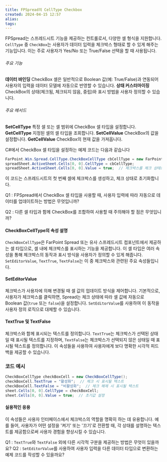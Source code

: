 ```yaml
---
title: FPSpread의 CellType Checkbox
created: 2024-04-15 12:57
alias:
tags:
---
```

FPSpread는 스프레드시트 기능을 제공하는 컨트롤로서, 
다양한 셀 형식을 지원합니다. 
`CellType` 중 `CheckBox`는 
사용자가 데이터 입력을 
체크박스 형태로 할 수 있게 해주는 기능입니다. 
이는 주로 사용자가 Yes/No 또는 True/False 선택을 할 때 사용됩니다.
###### 주요 기능
**데이터 바인딩**
CheckBox 셀은 일반적으로 Boolean 값(예: True/False)과 연동되어 
사용자의 입력을 데이터 모델에 자동으로 반영할 수 있습니다.
**상태 커스터마이징**
CheckBox의 상태(체크됨, 체크되지 않음, 중립)와 
표시 방법을 사용자 정의할 수 있습니다.

###### 주요 메서드
**SetCellType**
특정 셀 또는 셀 범위에 CheckBox 셀 타입을 설정합니다.
**GetCellType**
지정된 셀의 셀 타입을 조회합니다.
**SetCellValue**
CheckBox의 값을 설정합니다.
**GetCellValue**
CheckBox의 현재 값을 가져옵니다.

C#에서 CheckBox 셀 타입을 설정하는 예제 코드는 다음과 같습니다

```csharp
FarPoint.Win.Spread.CellType.CheckBoxCellType cbCellType = new FarPoint.Win.Spread.CellType.CheckBoxCellType();
spreadSheet.ActiveSheet.Cells[0, 0].CellType = cbCellType;
spreadSheet.ActiveSheet.Cells[0, 0].Value = true;  // 체크박스를 체크 상태로 설정
```

이 코드는 스프레드시트의 첫 번째 셀에 체크박스를 생성하고, 체크 상태로 초기화합니다.

Q1 : FPSpread에서 CheckBox 셀 타입을 사용할 때, 사용자 입력에 따라 자동으로 데이터를 업데이트하는 방법은 무엇입니까?

Q2 : 다른 셀 타입과 함께 CheckBox를 조합하여 사용할 때 주의해야 할 점은 무엇입니까?



#### CheckBoxCellType의 속성 설명
`CheckBoxCellType`은 
FarPoint Spread 또는 유사 스프레드시트 컴포넌트에서 제공하는 
셀 타입으로, 
셀 내에 체크박스를 표시하는 기능을 제공합니다. 
이 셀 타입은 여러 속성을 통해 
체크박스의 동작과 표시 방식을 사용자가 정의할 수 있게 해줍니다. 
`SetEditorValue`, `TextTrue`, `TextFalse`는 이 중 체크박스와 관련된 주요 속성들입니다.

#### SetEditorValue
체크박스가 사용자에 의해 변경될 때 
셀 값의 업데이트 방식을 제어합니다. 
기본적으로, 사용자가 체크박스를 클릭하면, 
Spread는 체크 상태에 따라 셀 값에 자동으로 Boolean 값(`true` 또는 `false`)을 설정합니다. 
`SetEditorValue`를 사용하여 이 동작을 
사용자 정의 로직으로 대체할 수 있습니다.

#### TextTrue 및 TextFalse
체크박스와 함께 표시되는 텍스트를 정의합니다. 
`TextTrue`는 체크박스가 선택된 상태일 때 표시될 텍스트를 지정하며, 
`TextFalse`는 체크박스가 선택되지 않은 상태일 때 표시될 텍스트를 정의합니다. 
이 속성들을 사용하여 사용자에게 보다 명확한 시각적 피드백을 제공할 수 있습니다.

### 코드 예시
```csharp
CheckBoxCellType checkBoxCell = new CheckBoxCellType();
checkBoxCell.TextTrue = "활성화";  // 체크 시 표시될 텍스트
checkBoxCell.TextFalse = "비활성화";  // 체크 해제 시 표시될 텍스트
sheet.Cells[0, 0].CellType = checkBoxCell;
sheet.Cells[0, 0].Value = true;  // 초기값 설정
```

#### 실용적인 응용
이 속성들은 사용자 인터페이스에서 체크박스의 역할을 명확히 하는 데 유용합니다. 
예를 들어, 사용자가 어떤 설정을 '켜기' 또는 '끄기'로 전환할 때, 
각 상태를 설명하는 텍스트를 제공함으로써 
사용자 경험을 향상시킬 수 있습니다.

Q1 : `TextTrue`와 `TextFalse` 외에 다른 시각적 구분을 제공하는 방법은 무엇이 있을까요?
Q2 : `SetEditorValue`를 사용하여 사용자 입력을 다른 데이터 타입으로 변환하는 예제 코드를 작성할 수 있을까요?





